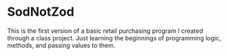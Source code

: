 # SodNotZod
This is the first version of a basic retail purchasing program I created through a class project.  Just learning the beginnings of programming logic, methods, and passing values to them.

